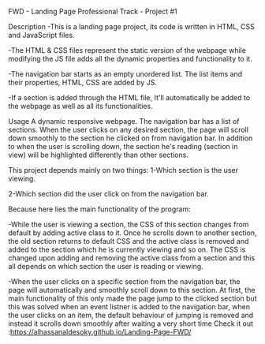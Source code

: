 FWD - Landing Page
Professional Track - Project #1

Description
-This is a landing page project, its code is written in HTML, CSS and JavaScript files.

-The HTML & CSS files represent the static version of the webpage while modifying the JS file adds all the dynamic properties and functionality to it.

-The navigation bar starts as an empty unordered list. The list items and their properties, HTML, CSS are added by JS.

-If a section is added through the HTML file, It'll automatically be added to the webpage as well as all its functionalities.

Usage
A dynamic responsive webpage. The navigation bar has a list of sections. When the user clicks on any desired section, the page will scroll down smoothly to the section he clicked on from navigation bar. In addition to when the user is scrolling down, the section he's reading (section in view) will be highlighted differently than other sections.

This project depends mainly on two things:
1-Which section is the user viewing.

2-Which section did the user click on from the navigation bar.

Because here lies the main functionality of the program:

-While the user is viewing a section, the CSS of this section changes from default by adding active class to it. Once he scrolls down to another section, the old section returns to default CSS and the active class is removed and added to the section which he is currently viewing and so on. The CSS is changed upon adding and removing the active class from a section and this all depends on which section the user is reading or viewing.

-When the user clicks on a specific section from the navigation bar, the page will automatically and smoothly scroll down to this section. At first, the main functionality of this only made the page jump to the clicked section but this was solved when an event listner is added to the navigation bar, when the user clicks on an item, the default behaviour of jumping is removed and instead it scrolls down smoothly after waiting a very short time
Check it out :https://alhassanaldesoky.github.io/Landing-Page-FWD/ 
